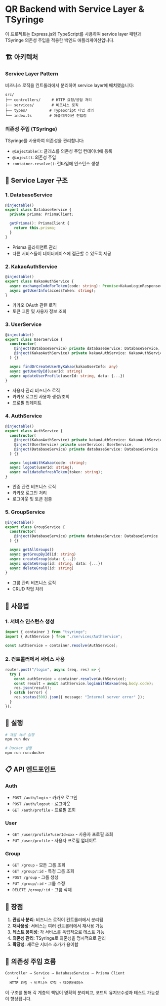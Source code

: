 # QR Backend with Service Layer & TSyringe

이 프로젝트는 Express.js와 TypeScript를 사용하여 service layer 패턴과 TSyringe 의존성 주입을 적용한 백엔드 애플리케이션입니다.

## 🏗️ 아키텍처

### Service Layer Pattern

비즈니스 로직을 컨트롤러에서 분리하여 service layer에 배치했습니다:

```
src/
├── controllers/     # HTTP 요청/응답 처리
├── services/        # 비즈니스 로직
├── types/          # TypeScript 타입 정의
└── index.ts        # 애플리케이션 진입점
```

### 의존성 주입 (TSyringe)

TSyringe를 사용하여 의존성을 관리합니다:

- `@injectable()`: 클래스를 의존성 주입 컨테이너에 등록
- `@inject()`: 의존성 주입
- `container.resolve()`: 런타임에 인스턴스 생성

## 📁 Service Layer 구조

### 1. DatabaseService

```typescript
@injectable()
export class DatabaseService {
  private prisma: PrismaClient;

  getPrisma(): PrismaClient {
    return this.prisma;
  }
}
```

- Prisma 클라이언트 관리
- 다른 서비스들이 데이터베이스에 접근할 수 있도록 제공

### 2. KakaoAuthService

```typescript
@injectable()
export class KakaoAuthService {
  async exchangeCodeForToken(code: string): Promise<KakaoLoginResponse>;
  async getUserInfo(accessToken: string);
}
```

- 카카오 OAuth 관련 로직
- 토큰 교환 및 사용자 정보 조회

### 3. UserService

```typescript
@injectable()
export class UserService {
  constructor(
    @inject(DatabaseService) private databaseService: DatabaseService,
    @inject(KakaoAuthService) private kakaoAuthService: KakaoAuthService
  ) {}

  async findOrCreateUserByKakao(kakaoUserInfo: any)
  async getUserById(userId: string)
  async updateUserProfile(userId: string, data: {...})
}
```

- 사용자 관리 비즈니스 로직
- 카카오 로그인 사용자 생성/조회
- 프로필 업데이트

### 4. AuthService

```typescript
@injectable()
export class AuthService {
  constructor(
    @inject(KakaoAuthService) private kakaoAuthService: KakaoAuthService,
    @inject(UserService) private userService: UserService,
    @inject(DatabaseService) private databaseService: DatabaseService
  ) {}

  async loginWithKakao(code: string);
  async logout(userId: string);
  async validateRefreshToken(token: string);
}
```

- 인증 관련 비즈니스 로직
- 카카오 로그인 처리
- 로그아웃 및 토큰 검증

### 5. GroupService

```typescript
@injectable()
export class GroupService {
  constructor(
    @inject(DatabaseService) private databaseService: DatabaseService
  ) {}

  async getAllGroups()
  async getGroupById(id: string)
  async createGroup(data: {...})
  async updateGroup(id: string, data: {...})
  async deleteGroup(id: string)
}
```

- 그룹 관리 비즈니스 로직
- CRUD 작업 처리

## 🔧 사용법

### 1. 서비스 인스턴스 생성

```typescript
import { container } from "tsyringe";
import { AuthService } from "./services/AuthService";

const authService = container.resolve(AuthService);
```

### 2. 컨트롤러에서 서비스 사용

```typescript
router.post("/login", async (req, res) => {
  try {
    const authService = container.resolve(AuthService);
    const result = await authService.loginWithKakao(req.body.code);
    res.json(result);
  } catch (error) {
    res.status(500).json({ message: "Internal server error" });
  }
});
```

## 🚀 실행

```bash
# 개발 서버 실행
npm run dev

# Docker 실행
npm run run:docker
```

## 📋 API 엔드포인트

### Auth

- `POST /auth/login` - 카카오 로그인
- `POST /auth/logout` - 로그아웃
- `GET /auth/profile` - 프로필 조회

### User

- `GET /user/profile?userId=xxx` - 사용자 프로필 조회
- `PUT /user/profile` - 사용자 프로필 업데이트

### Group

- `GET /group` - 모든 그룹 조회
- `GET /group/:id` - 특정 그룹 조회
- `POST /group` - 그룹 생성
- `PUT /group/:id` - 그룹 수정
- `DELETE /group/:id` - 그룹 삭제

## 🎯 장점

1. **관심사 분리**: 비즈니스 로직이 컨트롤러에서 분리됨
2. **재사용성**: 서비스는 여러 컨트롤러에서 재사용 가능
3. **테스트 용이성**: 각 서비스를 독립적으로 테스트 가능
4. **의존성 관리**: TSyringe로 의존성을 명시적으로 관리
5. **확장성**: 새로운 서비스 추가가 용이함

## 🔄 의존성 주입 흐름

```
Controller → Service → DatabaseService → Prisma Client
     ↓           ↓           ↓
  HTTP 요청 → 비즈니스 로직 → 데이터베이스
```

이 구조를 통해 각 계층의 책임이 명확히 분리되고, 코드의 유지보수성과 테스트 가능성이 향상됩니다.
